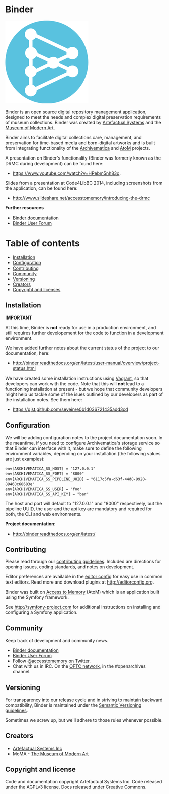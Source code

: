 # Binder

![Binder logo](/images/binder-logo.png)


Binder is an open source digital repository management application, designed
to meet the needs and complex digital preservation requirements of museum
collections. Binder was created by
<a href="http://www.artefactual.com">Artefactual Systems</a> and the
<a href="http://moma.org">Museum of Modern Art</a>.

Binder aims to facilitate digital collections care, management, and
preservation for time-based media and born-digital artworks and is built
from integrating functionality of the
[Archivematica](https://ww.archivematica.org) and
[AtoM](https://www.accesstomemory.org) projects.

A presentation on Binder's functionality (Binder was formerly known as the
DRMC during development) can be found here:

* https://www.youtube.com/watch?v=HPebm5nh83o.

Slides from a presentation at Code4LibBC 2014, including screenshots from the
application, can be found here:

* http://www.slideshare.net/accesstomemory/introducing-the-drmc

**Further resources**

* <a href="http://binder.readthedocs.org/en/latest/">Binder documentation</a>
* <a href="https://groups.google.com/forum/#!forum/binder-repository">Binder User Forum</a>

# Table of contents

* [Installation](#installation)
* [Configuration](#configuration)
* [Contributing](#contributing)
* [Community](#community)
* [Versioning](#versioning)
* [Creators](#creators)
* [Copyright and licenses](#copyright)


## Installation

**IMPORTANT**

At this time, Binder is **not** ready for use in a production environment, and
still requires further developement for the code to function in a development
environment.

We have added further notes about the current status of the project to our
documentation, here:

* http://binder.readthedocs.org/en/latest/user-manual/overview/project-status.html

We have created some installation instructions using
[Vagrant](https://www.vagrantup.com/), so that developers can work with the
code. Note that this will **not** lead to a functioning installation at
present - but we hope that community developers might help us tackle some of
the isues outlined by our developers as part of the installation notes. See
them here:

* https://gist.github.com/sevein/e0b1d036721435add3cd

## Configuration

We will be adding configuration notes to the project documentation
soon. In the meantime, if you need to configure Archivematica's storage
service so that Binder can interface with it, make sure to define the
following environment variables, depending on your installation (the
following values are just examples):

    env[ARCHIVEMATICA_SS_HOST] = "127.0.0.1"
    env[ARCHIVEMATICA_SS_PORT] = "8000"
    env[ARCHIVEMATICA_SS_PIPELINE_UUID] = "6117c5fa-d63f-44d8-9920-89468c68683e"
    env[ARCHIVEMATICA_SS_USER] = "foo"
    env[ARCHIVEMATICA_SS_API_KEY] = "bar"
  
The host and port will default to "127.0.0.1" and "8000" respectively, but the
pipeline UUID, the user and the api key are mandatory and required for both, the
CLI and web environments.

**Project documentation:**

* http://binder.readthedocs.org/en/latest/

## Contributing

Please read through our <a href="https://github.com/artefactual/binder/blob/master/CONTRIBUTING">contributing guidelines</a>.
Included are directions for opening issues, coding standards, and notes on
development.

Editor preferences are available in the <a href="https://github.com/artefactual/binder/blob/master/.editorconfig">editor config</a>
for easy use in common text editors. Read more and download plugins at
http://editorconfig.org.

Binder was built on [Access to Memory](https://www.accesstomemory.org) (AtoM)
which is an application built using the Symfony framework.

See <a href='http://symfony-project.com'>http://symfony-project.com</a> for additional instructions on installing and<br />configuring a Symfony application.


## Community

Keep track of development and community news.

* <a href="http://binder.readthedocs.org/en/latest/">Binder documentation</a>
* <a href="https://groups.google.com/forum/#!forum/binder-repository">Binder User Forum</a>
* Follow [@accesstomemory](https://twitter.com/accesstomemory) on Twitter.
* Chat with us in IRC. On the [OFTC network](http://www.oftc.net), in the #openarchives
  channel.


## Versioning

For transparency into our release cycle and in striving to maintain backward
compatibility, Binder is maintained under the [Semantic Versioning guidelines](http://www.semver.org).

Sometimes we screw up, but we'll adhere to those rules whenever possible.

## Creators

* [Artefactual Systems Inc](http://www.artefactual.com)
* MoMA - [The Museum of Modern Art](http://moma.org)


## Copyright and license

Code and documentation copyright Artefactual Systems Inc. Code released under
the AGPLv3 license. Docs released under Creative Commons.
